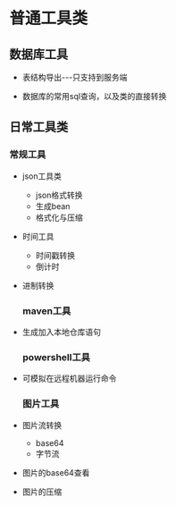 # 普通工具类

## 数据库工具

* 表结构导出---只支持到服务端

* 数据库的常用sql查询，以及类的直接转换

## 日常工具类

### 常规工具

* json工具类
  
  - json格式转换
  - 生成bean
  - 格式化与压缩

* 时间工具
  
  - 时间戳转换
  - 倒计时

* 进制转换
  
  ### maven工具

* 生成加入本地仓库语句
  
  ### powershell工具

* 可模拟在远程机器运行命令
  
  ### 图片工具

* 图片流转换
  
  - base64
  - 字节流

* 图片的base64查看

* 图片的压缩
